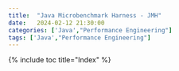 ```yaml
---
title:  "Java Microbenchmark Harness - JMH"
date:   2024-02-12 21:30:00
categories: ['Java',"Performance Engineering"]
tags: ['Java',"Performance Engineering"]
---
```


{% include toc title="Index" %}

